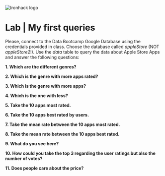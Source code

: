 ![Ironhack logo](https://i.imgur.com/1QgrNNw.png)

# Lab | My first queries

Please, connect to the Data Bootcamp Google Database using the credentials provided in class. Choose the database called *appleStore* (NOT *appleStore2*!). Use the *data* table to query the data about Apple Store Apps and answer the following questions: 

**1. Which are the different genres?**

**2. Which is the genre with more apps rated?**

**3. Which is the genre with more apps?**

**4. Which is the one with less?**

**5. Take the 10 apps most rated.**

**6. Take the 10 apps best rated by users.**

**7. Take the mean rate between the 10 apps most rated.**

**8. Take the mean rate between the 10 apps best rated.**

**9. What do you see here?**

**10. How could you take the top 3 regarding the user ratings but also the number of votes?**

**11. Does people care about the price?**

